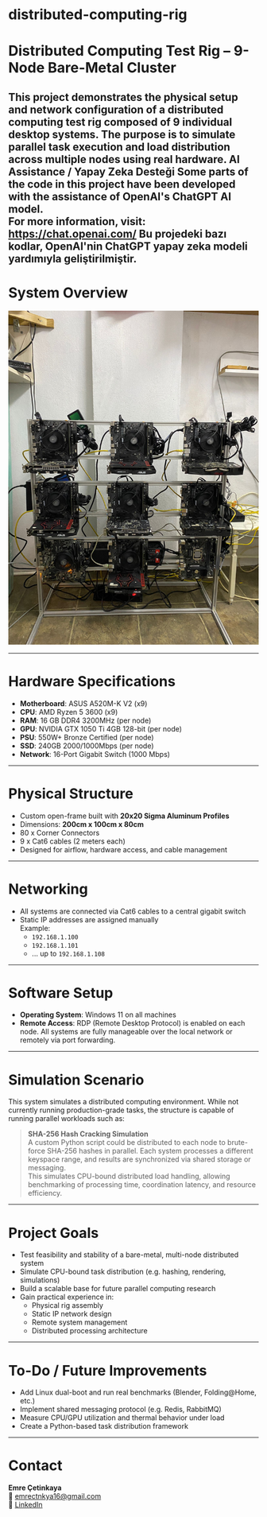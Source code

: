 # distributed-computing-rig
#  Distributed Computing Test Rig – 9-Node Bare-Metal Cluster

This project demonstrates the physical setup and network configuration of a distributed computing test rig composed of 9 individual desktop systems. The purpose is to simulate parallel task execution and load distribution across multiple nodes using real hardware.
AI Assistance / Yapay Zeka Desteği
Some parts of the code in this project have been developed with the assistance of OpenAI's ChatGPT AI model.  
For more information, visit: https://chat.openai.com/
Bu projedeki bazı kodlar, OpenAI'nin ChatGPT yapay zeka modeli yardımıyla geliştirilmiştir.  
---

# System Overview

![Rack Photo](rack_photo.jpg)

---

# Hardware Specifications

- **Motherboard**: ASUS A520M-K V2 (x9)
- **CPU**: AMD Ryzen 5 3600 (x9)
- **RAM**: 16 GB DDR4 3200MHz (per node)
- **GPU**: NVIDIA GTX 1050 Ti 4GB 128-bit (per node)
- **PSU**: 550W+ Bronze Certified (per node)
- **SSD**: 240GB 2000/1000Mbps (per node)
- **Network**: 16-Port Gigabit Switch (1000 Mbps)

---

# Physical Structure

- Custom open-frame built with **20x20 Sigma Aluminum Profiles**
- Dimensions: **200cm x 100cm x 80cm**
- 80 x Corner Connectors
- 9 x Cat6 cables (2 meters each)
- Designed for airflow, hardware access, and cable management

---

# Networking

- All systems are connected via Cat6 cables to a central gigabit switch
- Static IP addresses are assigned manually  
  Example:
  - `192.168.1.100`  
  - `192.168.1.101`  
  - ... up to `192.168.1.108`

---

# Software Setup

- **Operating System**: Windows 11 on all machines
- **Remote Access**: RDP (Remote Desktop Protocol) is enabled on each node. All systems are fully manageable over the local network or remotely via port forwarding.

---

# Simulation Scenario

This system simulates a distributed computing environment. While not currently running production-grade tasks, the structure is capable of running parallel workloads such as:

>  **SHA-256 Hash Cracking Simulation**  
> A custom Python script could be distributed to each node to brute-force SHA-256 hashes in parallel. Each system processes a different keyspace range, and results are synchronized via shared storage or messaging.  
> This simulates CPU-bound distributed load handling, allowing benchmarking of processing time, coordination latency, and resource efficiency.

---

# Project Goals

- Test feasibility and stability of a bare-metal, multi-node distributed system
- Simulate CPU-bound task distribution (e.g. hashing, rendering, simulations)
- Build a scalable base for future parallel computing research
- Gain practical experience in:
  - Physical rig assembly  
  - Static IP network design  
  - Remote system management  
  - Distributed processing architecture

---

# To-Do / Future Improvements

- Add Linux dual-boot and run real benchmarks (Blender, Folding@Home, etc.)
- Implement shared messaging protocol (e.g. Redis, RabbitMQ)
- Measure CPU/GPU utilization and thermal behavior under load
- Create a Python-based task distribution framework

---

# Contact

**Emre Çetinkaya**  
📧 emrectnkya16@gmail.com  
🔗 [LinkedIn](https://www.linkedin.com/in/emrectnkya16/)
